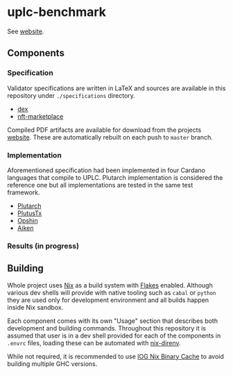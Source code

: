 # uplc-benchmark

See [website](https://mlabs-haskell.github.io/uplc-benchmark).

## Components

### Specification

Validator specifications are written in LaTeX and sources are available in this repository under `./specifications` directory.

- [dex](./specifications/dex)
- [nft-marketplace](./specifications/nft-marketplace)

Compiled PDF artifacts are available for download from the projects [website](https://mlabs-haskell.github.io/uplc-benchmark/specifications.html). These are automatically rebuilt on each push to `master` branch.

### Implementation

Aforementioned specification had been implemented in four Cardano languages that compile to UPLC. Plutarch implementation is considered the reference one but all implementations are tested in the same test framework.

- [Plutarch](./implementations/plutarch)
- [PlutusTx](./implementations/plutus-tx)
- [Opshin](./implementations/opshin)
- [Aiken](./implementations/aiken)

### Results (in progress)

## Building

Whole project uses [Nix](https://nixos.org/) as a build system with [Flakes](https://nixos.wiki/wiki/Flakes) enabled. Although various dev shells will provide with native tooling such as `cabal` or `python` they are used only for development environment and all builds happen inside Nix sandbox.

Each component comes with its own "Usage" section that describes both development and building commands. Throughout this repository it is assumed that user is in a dev shell provided for each of the components in `.envrc` files, loading these can be automated with [nix-direnv](https://github.com/nix-community/nix-direnv).

While not required, it is recommended to use [IOG Nix Binary Cache](https://github.com/input-output-hk/iogx/blob/8f26fda1b8dd97898b968c78598513e5648e84d9/doc/nix-setup-guide.md#setting-up-iog-binary-cache) to avoid building multiple GHC versions.
